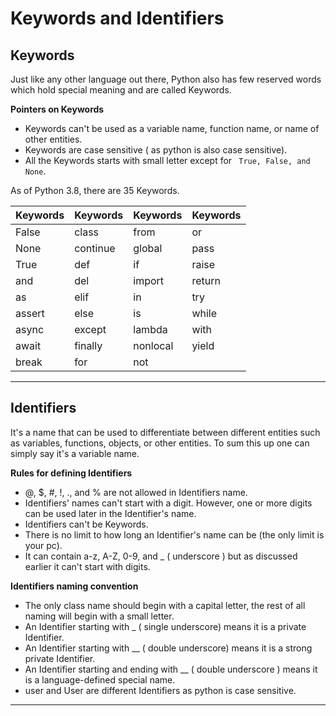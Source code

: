 # Keywords and Identifiers

## Keywords

Just like any other language out there, Python also has few reserved words which hold special meaning and are called Keywords.

**Pointers on Keywords**

- Keywords can't be used as a variable name, function name, or name of other entities.
- Keywords are case sensitive ( as python is also case sensitive).
- All the Keywords starts with small letter except for ` True, False, and None`.

As of Python 3.8, there are 35 Keywords.

| Keywords | Keywords | Keywords | Keywords |
| -------- | -------- | -------- | -------- |
| False    | class    | from     | or       |
| None     | continue | global   | pass     |
| True     | def      | if       | raise    |
| and      | del      | import   | return   |
| as       | elif     | in       | try      |
| assert   | else     | is       | while    |
| async    | except   | lambda   | with     |
| await    | finally  | nonlocal | yield    |
| break    | for      | not      |

---

## Identifiers

It's a name that can be used to differentiate between different entities such as variables, functions, objects, or other entities. To sum this up one can simply say it's a variable name.

**Rules for defining Identifiers**

- @, $, #, !, ., and % are not allowed in Identifiers name.
- Identifiers' names can't start with a digit. However, one or more digits can be used later in the Identifier's name.
- Identifiers can't be Keywords.
- There is no limit to how long an Identifier's name can be (the only limit is your pc).
- It can contain a-z, A-Z, 0-9, and \_ ( underscore ) but as discussed earlier it can't start with digits.

**Identifiers naming convention**

- The only class name should begin with a capital letter, the rest of all naming will begin with a small letter.
- An Identifier starting with \_ ( single underscore) means it is a private Identifier.
- An Identifier starting with \_\_ ( double underscore) means it is a strong private Identifier.
- An Identifier starting and ending with \_\_ ( double underscore ) means it is a language-defined special name.
- user and User are different Identifiers as python is case sensitive.

---
